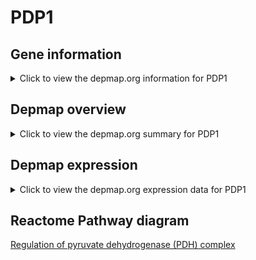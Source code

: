 <h1>PDP1</h1>

<h2>Gene information</h2>
<details>
  <summary>Click to view the depmap.org information for PDP1</summary>
  <iframe src="https://depmap.org/portal/gene/PDP1?tab=about" style="border:none;width:100%;height:800px"></iframe>
</details>

<h2>Depmap overview</h2>
<details>
  <summary>Click to view the depmap.org summary for PDP1</summary>
  <iframe src="https://depmap.org/portal/gene/PDP1?tab=overview" style="border:none;width:100%;height:800px"></iframe>
</details>

<h2>Depmap expression</h2>
<details>
  <summary>Click to view the depmap.org expression data for PDP1</summary>
  <iframe src="https://depmap.org/portal/gene/PDP1?tab=characterization" style="border:none;width:100%;height:800px"></iframe>
</details>



<h2>Reactome Pathway diagram</h2>
<a href="https://reactome.org/PathwayBrowser/#/R-HSA-204174">Regulation of pyruvate dehydrogenase (PDH) complex</a>



